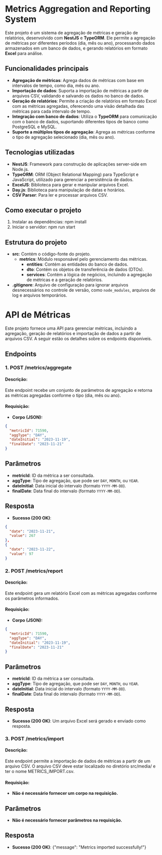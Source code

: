 # Metrics Aggregation and Reporting System

Este projeto é um sistema de agregação de métricas e geração de relatórios, desenvolvido com **NestJS** e **TypeORM**. Ele permite a agregação de métricas por diferentes períodos (dia, mês ou ano), processando dados armazenados em um banco de dados, e gerando relatórios em formato **Excel** para análise.

## Funcionalidades principais

- **Agregação de métricas**: Agrega dados de métricas com base em intervalos de tempo, como dia, mês ou ano.
- **Importação de dados**: Suporta a importação de métricas a partir de arquivos CSV, validando e salvando os dados no banco de dados.
- **Geração de relatórios**: Permite a criação de relatórios em formato Excel com as métricas agregadas, oferecendo uma visão detalhada das métricas para cada intervalo de tempo.
- **Integração com banco de dados**: Utiliza o **TypeORM** para comunicação com o banco de dados, suportando diferentes tipos de banco como PostgreSQL e MySQL.
- **Suporte a múltiplos tipos de agregação**: Agrega as métricas conforme o tipo de agregação selecionado (dia, mês ou ano).

## Tecnologias utilizadas

- **NestJS**: Framework para construção de aplicações server-side em Node.js.
- **TypeORM**: ORM (Object Relational Mapping) para TypeScript e JavaScript, utilizado para gerenciar a persistência de dados.
- **ExcelJS**: Biblioteca para gerar e manipular arquivos Excel.
- **Day.js**: Biblioteca para manipulação de datas e horários.
- **CSV Parser**: Para ler e processar arquivos CSV.

## Como executar o projeto

1. Instalar as dependências:
   npm install
2. Iniciar o servidor:
   npm run start

## Estrutura do projeto

- **src**: Contém o código-fonte do projeto.
  - **metrics**: Módulo responsável pelo gerenciamento das métricas.
    - **entities**: Contém as entidades do banco de dados.
    - **dto**: Contém os objetos de transferência de dados (DTOs).
    - **services**: Contém a lógica de negócios, incluindo a agregação de métricas e a geração de relatórios.
- **.gitignore**: Arquivo de configuração para ignorar arquivos desnecessários no controle de versão, como `node_modules`, arquivos de log e arquivos temporários.

# API de Métricas

Este projeto fornece uma API para gerenciar métricas, incluindo a agregação, geração de relatórios e importação de dados a partir de arquivos CSV. A seguir estão os detalhes sobre os endpoints disponíveis.

## Endpoints

### 1. **POST /metrics/aggregate**

#### Descrição:
Este endpoint recebe um conjunto de parâmetros de agregação e retorna as métricas agregadas conforme o tipo (dia, mês ou ano).

#### Requisição:
- **Corpo (JSON):**

```json
{
  "metricId": 71590,
  "aggType": "DAY",
  "dateInitial": "2023-11-19",
  "finalDate": "2023-11-21"
}
```

## Parâmetros

- **metricId**: ID da métrica a ser consultada.
- **aggType**: Tipo de agregação, que pode ser `DAY`, `MONTH`, ou `YEAR`.
- **dateInitial**: Data inicial do intervalo (formato `YYYY-MM-DD`).
- **finalDate**: Data final do intervalo (formato `YYYY-MM-DD`).

## Resposta
   - **Sucesso (200 OK)**:
  ```json
  {
    "date": "2023-11-21",
    "value": 267
  },
  {
    "date": "2023-11-22",
    "value": 97
  }
 ```
### 2. **POST /metrics/report**

#### Descrição:
Este endpoint gera um relatório Excel com as métricas agregadas conforme os parâmetros informados.

#### Requisição:
- **Corpo (JSON):**

```json
{
  "metricId": 71590,
  "aggType": "DAY",
  "dateInitial": "2023-11-19",
  "finalDate": "2023-11-21"
}
```
## Parâmetros

- **metricId**: ID da métrica a ser consultada.
- **aggType**: Tipo de agregação, que pode ser `DAY`, `MONTH`, ou `YEAR`.
- **dateInitial**: Data inicial do intervalo (formato `YYYY-MM-DD`).
- **finalDate**: Data final do intervalo (formato `YYYY-MM-DD`).

## Resposta
   - **Sucesso (200 OK)**: Um arquivo Excel será gerado e enviado como resposta.

### 3. **POST /metrics/import**

#### Descrição:
Este endpoint permite a importação de dados de métricas a partir de um arquivo CSV. O arquivo CSV deve estar localizado no diretório src/media/ e ter o nome METRICS_IMPORT.csv.

#### Requisição:
- **Não é necessário fornecer um corpo na requisição.**

## Parâmetros
- **Não é necessário fornecer parâmetros na requisição.**

## Resposta
   - **Sucesso (200 OK)**: {"message": "Metrics imported successfully!"}
